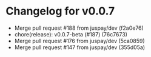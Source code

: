 # Changelog for v0.0.7

- Merge pull request #188 from juspay/dev (f2a0e76)
- chore(release): v0.0.7-beta (#187) (76c7673)
- Merge pull request #176 from juspay/dev (5ca0859)
- Merge pull request #147 from juspay/dev (355d05a)

